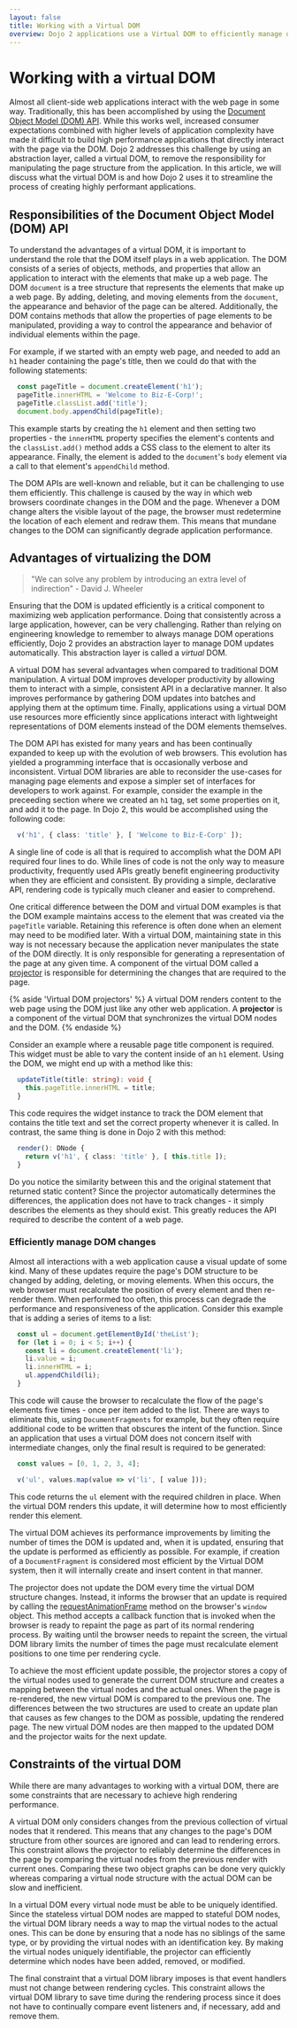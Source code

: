 ```yaml
---
layout: false
title: Working with a Virtual DOM
overview: Dojo 2 applications use a Virtual DOM to efficiently manage updating the page. This article describes what a Virtual DOM is and the advantages that it brings.
---
```


# Working with a virtual DOM

Almost all client-side web applications interact with the web page in some way. Traditionally, this has been accomplished by using the [Document Object Model (DOM) API](https://developer.mozilla.org/en-US/docs/Web/API/Document_Object_Model). While this works well, increased consumer expectations combined with higher levels of application complexity have made it difficult to build high performance applications that directly interact with the page via the DOM. Dojo 2 addresses this challenge by using an abstraction layer, called a virtual DOM, to remove the responsibility for manipulating the page structure from the application. In this article, we will discuss what the virtual DOM is and how Dojo 2 uses it to streamline the process of creating highly performant applications.

## Responsibilities of the Document Object Model (DOM) API

To understand the advantages of a virtual DOM, it is important to understand the role that the DOM itself plays in a web application. The DOM consists of a series of objects, methods, and properties that allow an application to interact with the elements that make up a web page. The DOM `document` is a tree structure that represents the elements that make up a web page. By adding, deleting, and moving elements from the `document`, the appearance and behavior of the page can be altered. Additionally, the DOM contains methods that allow the properties of page elements to be manipulated, providing a way to control the appearance and behavior of individual elements within the page.

For example, if we started with an empty web page, and needed to add an `h1` header containing the page's title, then we could do that with the following statements:

```ts
  const pageTitle = document.createElement('h1');
  pageTitle.innerHTML = 'Welcome to Biz-E-Corp!';
  pageTitle.classList.add('title');
  document.body.appendChild(pageTitle);
```

This example starts by creating the `h1` element and then setting two properties - the `innerHTML` property specifies the element's contents and the `classList.add()` method adds a CSS class to the element to alter its appearance. Finally, the element is added to the `document`'s `body` element via a call to that element's `appendChild` method.

The DOM APIs are well-known and reliable, but it can be challenging to use them efficiently. This challenge is caused by the way in which web browsers coordinate changes in the DOM and the page. Whenever a DOM change alters the visible layout of the page, the browser must redetermine the location of each element and redraw them. This means that mundane changes to the DOM can significantly degrade application performance.

## Advantages of virtualizing the DOM

> "We can solve any problem by introducing an extra level of indirection" - David J. Wheeler

Ensuring that the DOM is updated efficiently is a critical component to maximizing web application performance. Doing that consistently across a large application, however, can be very challenging. Rather than relying on engineering knowledge to remember to always manage DOM operations efficiently, Dojo 2 provides an abstraction layer to manage DOM updates automatically. This abstraction layer is called a *virtual* DOM.

A virtual DOM has several advantages when compared to traditional DOM manipulation. A virtual DOM improves developer productivity by allowing them to interact with a simple, consistent API in a declarative manner. It also improves performance by gathering DOM updates into batches and applying them at the optimum time. Finally, applications using a virtual DOM use resources more efficiently since applications interact with lightweight representations of DOM elements instead of the DOM elements themselves.

The DOM API has existed for many years and has been continually expanded to keep up with the evolution of web browsers. This evolution has yielded a programming interface that is occasionally verbose and inconsistent. Virtual DOM libraries are able to reconsider the use-cases for managing page elements and expose a simpler set of interfaces for developers to work against. For example, consider the example in the preceeding section where we created an `h1` tag, set some properties on it, and add it to the page. In Dojo 2, this would be accomplished using the following code:

```ts
  v('h1', { class: 'title' }, [ 'Welcome to Biz-E-Corp' ]);
```

A single line of code is all that is required to accomplish what the DOM API required four lines to do. While lines of code is not the only way to measure productivity, frequently used APIs greatly benefit engineering productivity when they are efficient and consistent. By providing a simple, declarative API, rendering code is typically much cleaner and easier to comprehend.

One critical difference between the DOM and virtual DOM examples is that the DOM example maintains access to the element that was created via the `pageTitle` variable. Retaining this reference is often done when an element may need to be modified later. With a virtual DOM, maintaining state in this way is not necessary because the application never manipulates the state of the DOM directly. It is only responsible for generating a representation of the page at any given time. A component of the virtual DOM called a [projector](http://maquettejs.org/docs/typedoc/interfaces/_maquette_.projector.html) is responsible for determining the changes that are required to the page.

{% aside 'Virtual DOM projectors' %}
A virtual DOM renders content to the web page using the DOM just like any other web application. A **projector** is a component of the virtual DOM that synchronizes the virtual DOM nodes and the DOM.
{% endaside %}

Consider an example where a reusable page title component is required. This widget must be able to vary the content inside of an `h1` element. Using the DOM, we might end up with a method like this:

```ts
  updateTitle(title: string): void {
    this.pageTitle.innerHTML = title;
  }
```

This code requires the widget instance to track the DOM element that contains the title text and set the correct property whenever it is called. In contrast, the same thing is done in Dojo 2 with this method:

```ts
  render(): DNode {
    return v('h1', { class: 'title' }, [ this.title ]);
  }
```

Do you notice the similarity between this and the original statement that returned static content? Since the projector automatically determines the differences, the application does not have to track changes - it simply describes the elements as they should exist. This greatly reduces the API required to describe the content of a web page.

### Efficiently manage DOM changes

Almost all interactions with a web application cause a visual update of some kind. Many of these updates require the page's DOM structure to be changed by adding, deleting, or moving elements. When this occurs, the web browser must recalculate the position of every element and then re-render them. When performed too often, this process can degrade the performance and responsiveness of the application. Consider this example that is adding a series of items to a list:

```ts
  const ul = document.getElementById('theList');
  for (let i = 0; i < 5; i++) {
    const li = document.createElement('li');
    li.value = i;
    li.innerHTML = i;
    ul.appendChild(li);
  }
```

This code will cause the browser to recalculate the flow of the page's elements five times - once per item added to the list. There are ways to eliminate this, using `DocumentFragments` for example, but they often require additional code to be written that obscures the intent of the function. Since an application that uses a virtual DOM does not concern itself with intermediate changes, only the final result is required to be generated:

```ts
  const values = [0, 1, 2, 3, 4];

  v('ul', values.map(value => v('li', [ value ]));
```

This code returns the `ul` element with the required children in place. When the virtual DOM renders this update, it will determine how to most efficiently render this element.

The virtual DOM achieves its performance improvements by limiting the number of times the DOM is updated and, when it is updated, ensuring that the update is performed as efficiently as possible. For example, if creation of a `DocumentFragment` is considered most efficient by the Virtual DOM system, then it will internally create and insert content in that manner.

The projector does not update the DOM every time the virtual DOM structure changes. Instead, it informs the browser that an update is required by calling the [requestAnimationFrame](https://developer.mozilla.org/en-US/docs/Web/API/window/requestAnimationFrame) method on the browser's `window` object. This method accepts a callback function that is invoked when the browser is ready to repaint the page as part of its normal rendering process. By waiting until the browser needs to repaint the screen, the virtual DOM library limits the number of times the page must recalculate element positions to one time per rendering cycle.

To achieve the most efficient update possible, the projector stores a copy of the virtual nodes used to generate the current DOM structure and creates a mapping between the virtual nodes and the actual ones. When the page is re-rendered, the new virtual DOM is compared to the previous one. The differences between the two structures are used to create an update plan that causes as few changes to the DOM as possible, updating the rendered page. The new virtual DOM nodes are then mapped to the updated DOM and the projector waits for the next update.

## Constraints of the virtual DOM

While there are many advantages to working with a virtual DOM, there are some constraints that are necessary to achieve high rendering performance.

A virtual DOM only considers changes from the previous collection of virtual nodes that it rendered. This means that any changes to the page's DOM structure from other sources are ignored and can lead to rendering errors. This constraint allows the projector to reliably determine the differences in the page by comparing the virtual nodes from the previous render with current ones. Comparing these two object graphs can be done very quickly whereas comparing a virtual node structure with the actual DOM can be slow and inefficient.

In a virtual DOM every virtual node must be able to be uniquely identified. Since the stateless virtual DOM nodes are mapped to stateful DOM nodes, the virtual DOM library needs a way to map the virtual nodes to the actual ones. This can be done by ensuring that a node has no siblings of the same type, or by providing the virtual nodes with an identification key. By making the virtual nodes uniquely identifiable, the projector can efficiently determine which nodes have been added, removed, or modified.

The final constraint that a virtual DOM library imposes is that event handlers must not change between rendering cycles. This constraint allows the virtual DOM library to save time during the rendering process since it does not have to continually compare event listeners and, if necessary, add and remove them.
